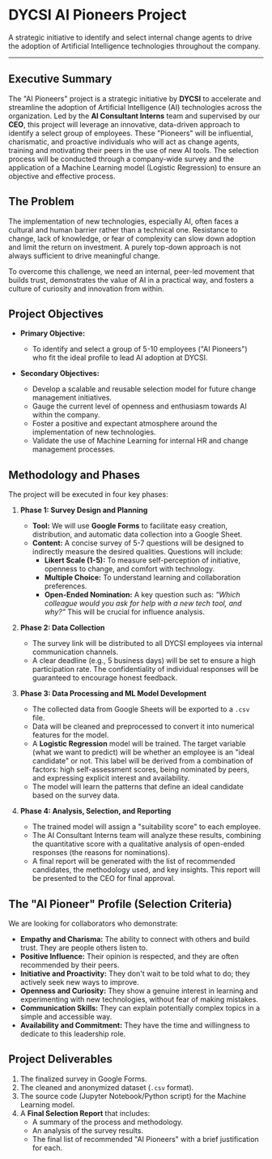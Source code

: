 # DYCSI AI Pioneers Project

A strategic initiative to identify and select internal change agents to drive the adoption of Artificial Intelligence technologies throughout the company.

---

## Executive Summary

The "AI Pioneers" project is a strategic initiative by **DYCSI** to accelerate and streamline the adoption of Artificial Intelligence (AI) technologies across the organization. Led by the **AI Consultant Interns** team and supervised by our **CEO**, this project will leverage an innovative, data-driven approach to identify a select group of employees. These "Pioneers" will be influential, charismatic, and proactive individuals who will act as change agents, training and motivating their peers in the use of new AI tools. The selection process will be conducted through a company-wide survey and the application of a Machine Learning model (Logistic Regression) to ensure an objective and effective process.

## The Problem

The implementation of new technologies, especially AI, often faces a cultural and human barrier rather than a technical one. Resistance to change, lack of knowledge, or fear of complexity can slow down adoption and limit the return on investment. A purely top-down approach is not always sufficient to drive meaningful change.

To overcome this challenge, we need an internal, peer-led movement that builds trust, demonstrates the value of AI in a practical way, and fosters a culture of curiosity and innovation from within.

## Project Objectives

-   **Primary Objective:**
    -   To identify and select a group of 5-10 employees ("AI Pioneers") who fit the ideal profile to lead AI adoption at DYCSI.

-   **Secondary Objectives:**
    -   Develop a scalable and reusable selection model for future change management initiatives.
    -   Gauge the current level of openness and enthusiasm towards AI within the company.
    -   Foster a positive and expectant atmosphere around the implementation of new technologies.
    -   Validate the use of Machine Learning for internal HR and change management processes.

## Methodology and Phases

The project will be executed in four key phases:

1.  **Phase 1: Survey Design and Planning**
    -   **Tool:** We will use **Google Forms** to facilitate easy creation, distribution, and automatic data collection into a Google Sheet.
    -   **Content:** A concise survey of 5-7 questions will be designed to indirectly measure the desired qualities. Questions will include:
        -   **Likert Scale (1-5):** To measure self-perception of initiative, openness to change, and comfort with technology.
        -   **Multiple Choice:** To understand learning and collaboration preferences.
        -   **Open-Ended Nomination:** A key question such as: *"Which colleague would you ask for help with a new tech tool, and why?"* This will be crucial for influence analysis.

2.  **Phase 2: Data Collection**
    -   The survey link will be distributed to all DYCSI employees via internal communication channels.
    -   A clear deadline (e.g., 5 business days) will be set to ensure a high participation rate. The confidentiality of individual responses will be guaranteed to encourage honest feedback.

3.  **Phase 3: Data Processing and ML Model Development**
    -   The collected data from Google Sheets will be exported to a `.csv` file.
    -   Data will be cleaned and preprocessed to convert it into numerical features for the model.
    -   A **Logistic Regression** model will be trained. The target variable (what we want to predict) will be whether an employee is an "ideal candidate" or not. This label will be derived from a combination of factors: high self-assessment scores, being nominated by peers, and expressing explicit interest and availability.
    -   The model will learn the patterns that define an ideal candidate based on the survey data.

4.  **Phase 4: Analysis, Selection, and Reporting**
    -   The trained model will assign a "suitability score" to each employee.
    -   The AI Consultant Interns team will analyze these results, combining the quantitative score with a qualitative analysis of open-ended responses (the reasons for nominations).
    -   A final report will be generated with the list of recommended candidates, the methodology used, and key insights. This report will be presented to the CEO for final approval.

## The "AI Pioneer" Profile (Selection Criteria)

We are looking for collaborators who demonstrate:

-   **Empathy and Charisma:** The ability to connect with others and build trust. They are people others listen to.
-   **Positive Influence:** Their opinion is respected, and they are often recommended by their peers.
-   **Initiative and Proactivity:** They don't wait to be told what to do; they actively seek new ways to improve.
-   **Openness and Curiosity:** They show a genuine interest in learning and experimenting with new technologies, without fear of making mistakes.
-   **Communication Skills:** They can explain potentially complex topics in a simple and accessible way.
-   **Availability and Commitment:** They have the time and willingness to dedicate to this leadership role.

## Project Deliverables

1.  The finalized survey in Google Forms.
2.  The cleaned and anonymized dataset (`.csv` format).
3.  The source code (Jupyter Notebook/Python script) for the Machine Learning model.
4.  A **Final Selection Report** that includes:
    -   A summary of the process and methodology.
    -   An analysis of the survey results.
    -   The final list of recommended "AI Pioneers" with a brief justification for each.
